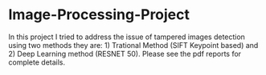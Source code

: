 # Image-Processing-Project

In this project I tried to address the issue of tampered images detection using two methods they are: 1) Trational Method (SIFT Keypoint based) and 2) Deep Learning method (RESNET 50).
Please see the pdf reports for complete details.

